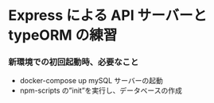 # Express による API サーバーと typeORM の練習

### 新環境での初回起動時、必要なこと

- docker-compose up mySQL サーバーの起動
- npm-scripts の”init”を実行し、データベースの作成
